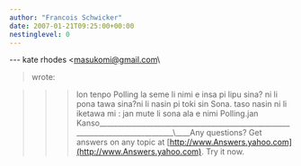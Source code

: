 ```yaml
---
author: "Francois Schwicker"
date: 2007-01-21T09:25:00+00:00
nestinglevel: 0
---
```

\---
 kate rhodes <[masukomi@gmail.com](mailto://masukomi@gmail.com)\
> wrote:

>>> lon tenpo Polling la seme li nimi e insa pi lipu
> sina?
> ni li pona tawa sina?ni li nasin pi toki sin Sona. taso nasin ni li iketawa mi : jan mute li sona ala e nimi Polling.jan Kanso\_\_\_\_\_\_\_\_\_\_\_\_\_\_\_\_\_\_\_\_\_\_\_\_\_\_\_\_\_\_\_\_\_\_\_\_\_\_\_\_\_\_\_\_\_\_\_\_\_\_\_\_\_\_\_\_\_\_\_\_\_\_\_\_\_\_\_\_\_\_\_\_\_\_\_\_\_\_\_\_\\\_\_\_\_Any questions? Get answers on any topic at [http://www.Answers.yahoo.com](http://www.Answers.yahoo.com). Try it now.